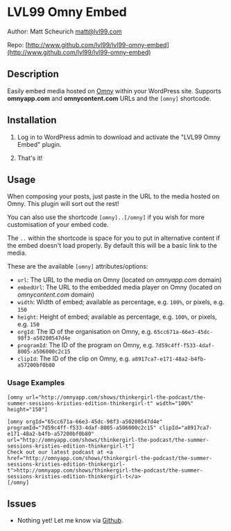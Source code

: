 # LVL99 Omny Embed

Author: Matt Scheurich <matt@lvl99.com>

Repo: [http://www.github.com/lvl99/lvl99-omny-embed](http://www.github.com/lvl99/lvl99-omny-embed)


## Description

Easily embed media hosted on [Omny](http://www.omnyapp.com) within your WordPress site. Supports **omnyapp.com** and **omnycontent.com** URLs and the `[omny]` shortcode.


## Installation

1. Log in to WordPress admin to download and activate the "LVL99 Omny Embed" plugin.

2. That's it!


## Usage

When composing your posts, just paste in the URL to the media hosted on Omny. This plugin will sort out the rest!

You can also use the shortcode `[omny]..[/omny]` if you wish for more customisation of your embed code.

The `..` within the shortcode is space for you to put in alternative content if the embed doesn't load properly. By default this will be a basic link to the media.

These are the available `[omny]` attributes/options:

 * `url`: The URL to the media on Omny (located on _omnyapp.com_ domain)
 * `embedUrl`: The URL to the embedded media player on Omny (located on _omnycontent.com_ domain)
 * `width`: Width of embed; available as percentage, e.g. `100%`, or pixels, e.g. `150`
 * `height`: Height of embed; available as percentage, e.g. `100%`, or pixels, e.g. `150`
 * `orgId`: The ID of the organisation on Omny, e.g. `65cc671a-66e3-45dc-98f3-a50200547d4e`
 * `programId`: The ID of the program on Omny, e.g. `7d59c4ff-f533-4daf-8005-a506000c2c15`
 * `clipId`: The ID of the clip on Omny, e.g. `a8917ca7-e171-48a2-b4fb-a57200bf0b80`


### Usage Examples
```
[omny url="http://omnyapp.com/shows/thinkergirl-the-podcast/the-summer-sessions-kristies-edition-thinkergirl-t" width="100%" height="150"]
```

```
[omny orgId="65cc671a-66e3-45dc-98f3-a50200547d4e" programId="7d59c4ff-f533-4daf-8005-a506000c2c15" clipId="a8917ca7-e171-48a2-b4fb-a57200bf0b80" url="http://omnyapp.com/shows/thinkergirl-the-podcast/the-summer-sessions-kristies-edition-thinkergirl-t"]
Check out our latest podcast at <a href="http://omnyapp.com/shows/thinkergirl-the-podcast/the-summer-sessions-kristies-edition-thinkergirl-t">http://omnyapp.com/shows/thinkergirl-the-podcast/the-summer-sessions-kristies-edition-thinkergirl-t</a>
[/omny]
```


## Issues

* Nothing yet! Let me know via [Github](http://www.github.com/lvl99/lvl99-omny-embed).
